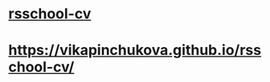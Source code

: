 # [rsschool-cv](https://github.com/vikapinchukova/rsschool-cv)
# https://vikapinchukova.github.io/rsschool-cv/
